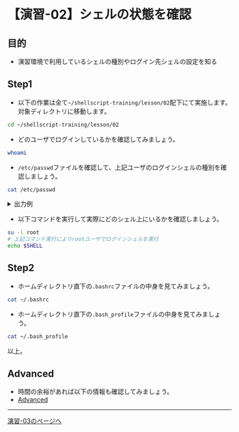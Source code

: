 # 【演習-02】シェルの状態を確認

## 目的

- 演習環境で利用しているシェルの種別やログイン先シェルの設定を知る

## Step1

- 以下の作業は全て`~/shellscript-training/lesson/02`配下にて実施します。対象ディレクトリに移動します。

```bash
cd ~/shellscript-training/lesson/02
```

- どのユーザでログインしているかを確認してみましょう。

```bash
whoami
```

- `/etc/passwd`ファイルを確認して、上記ユーザのログインシェルの種別を確認しましょう。

```bash
cat /etc/passwd
```

<details>
<summary>出力例</summary>
<div>

```bash
cat /etc/passwd
root:x:0:0:root:/root:/bin/bash
bin:x:1:1:bin:/bin:/sbin/nologin
daemon:x:2:2:daemon:/sbin:/sbin/nologin
・・・省略
```

上記rootユーザに関する行のコロン区切りの最後の領域の情報を確認します。

</div>
</details>


- 以下コマンドを実行して実際にどのシェル上にいるかを確認しましょう。

```bash
su -l root
# 上記コマンド実行によりrootユーザでログインシェルを実行
echo $SHELL
```

## Step2

- ホームディレクトリ直下の`.bashrc`ファイルの中身を見てみましょう。

```bash
cat ~/.bashrc
```

- ホームディレクトリ直下の`.bash_profile`ファイルの中身を見てみましょう。

```bash
cat ~/.bash_profile
```

以上。

## Advanced

- 時間の余裕があれば以下の情報も確認してみましょう。
- [Advanced](./advanced.md)

---

[演習-03のページへ](../03/basic.md)

